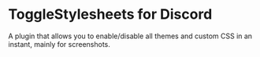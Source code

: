 # ToggleStylesheets for Discord
A plugin that allows you to enable/disable all themes and custom CSS in an instant, mainly for screenshots.
